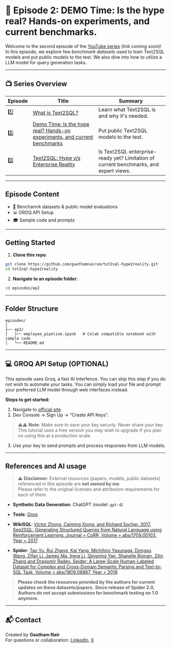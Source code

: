 # 📘 Episode 2: DEMO Time: Is the hype real? Hands-on experiments, and current benchmarks.

Welcome to the second episode of the [YouTube series](#) (link coming soon)!  
In this episode, we explore few *benchmark datasets* used to train Text2SQL models and put public models to the test. We also dive into how to utilize a LLM model for query generation tasks.

---

## 📺 Series Overview

| Episode | Title | Summary |
|--------|-------|---------|
| 1️⃣ | [What is Text2SQL?](episodes/ep1) | Learn what Text2SQL is and why it's needed. |
| 2️⃣ | [Demo Time: Is the hype real? Hands-on experiments, and current benchmarks](episodes/ep2) | Put public Text2SQL models to the test. |
| 3️⃣ | [Text2SQL: Hype v/s Enterprise Reality](episodes/ep3) | Is Text2SQL enterprise-ready yet? Limitation of current benchmarks, and expert views. |

---

## Episode Content

- 🔎 Benchamrk datasets & public model evaluations
- 📊 GROQ API Setup
- 🎓 Sample code and prompts

---

## Getting Started

1. **Clone this repo**:
```bash
git clone https://github.com/gauthamnairvm/txt2sql-hype2reality.git
cd txt2sql-hype2reality
```

2. **Navigate to an episode folder**:
```bash
cd episodes/ep2
```

---

## Folder Structure

```
episodes/
│
├── ep2/
│   ├── employee_pipeline.ipynb   # Colab compatible notebook with sample code
│   └── README.md
```

---

## 💻 GROQ API Setup (OPTIONAL)

This episode uses Groq, a fast AI Interfence. You can skip this step if you do not wish to automate your tasks. You can simply load your file and prompt your preferred LLM model through web interfaces instead.

**Steps to get started:**
1. Navigate to [official site](https://groq.com/)
2. Dev Console → Sign Up → "Create API Keys".
> ⚠️⚠️ **Note**: Make sure to save your key securly. Never share your key. 
> This tutorial uses a free version you may wish to upgrade if you plan on using this at a production scale.
3. Use your key to send prompts and process responses from LLM models.

---

## References and AI usage

> ⚠️ **Disclaimer**: External resources (papers, models, public datasets) referenced in this episode are **not owned by me**.  
> Please refer to the original licenses and attribution requirements for each of them.

- **Synthetic Data Generation**: ChatGPT (model: `gpt-4`)

- **Tools**: [Groq](https://groq.com/)

- **WikiSQL**: [Victor Zhong, Caiming Xiong, and Richard Socher. 2017. Seq2SQL: Generating Structured Queries from Natural Language using Reinforcement Learning. Journal = CoRR, Volume = abs/1709.00103, Year = 2017](https://arxiv.org/abs/1709.00103)

- **Spider**: [Tao Yu, Rui Zhang, Kai Yang, Michihiro Yasunaga, Dongxu Wang, Zifan Li, James Ma, Irene Li, Qingning Yao, Shanelle Roman, Zilin Zhang and Dragomir Radev. Spider: A Large-Scale Human-Labeled Dataset for Complex and Cross-Domain Semantic Parsing and Text-to-SQL Task, Volume = abs/1809.08887, Year = 2018](https://arxiv.org/abs/1809.08887)

> **Please check the resources provided by the authors for current updates on these datasets/papers.**
> **Since release of Spider 2.0, Authors do not accept submissions for benchmark testing on 1.0 anymore.**

---

## 📬 Contact

Created by **Gautham Nair**  
For questions or collaboration: [LinkedIn](https://www.linkedin.com/in/vmgauthamnair/), [X](https://x.com/VMG_Nair)
